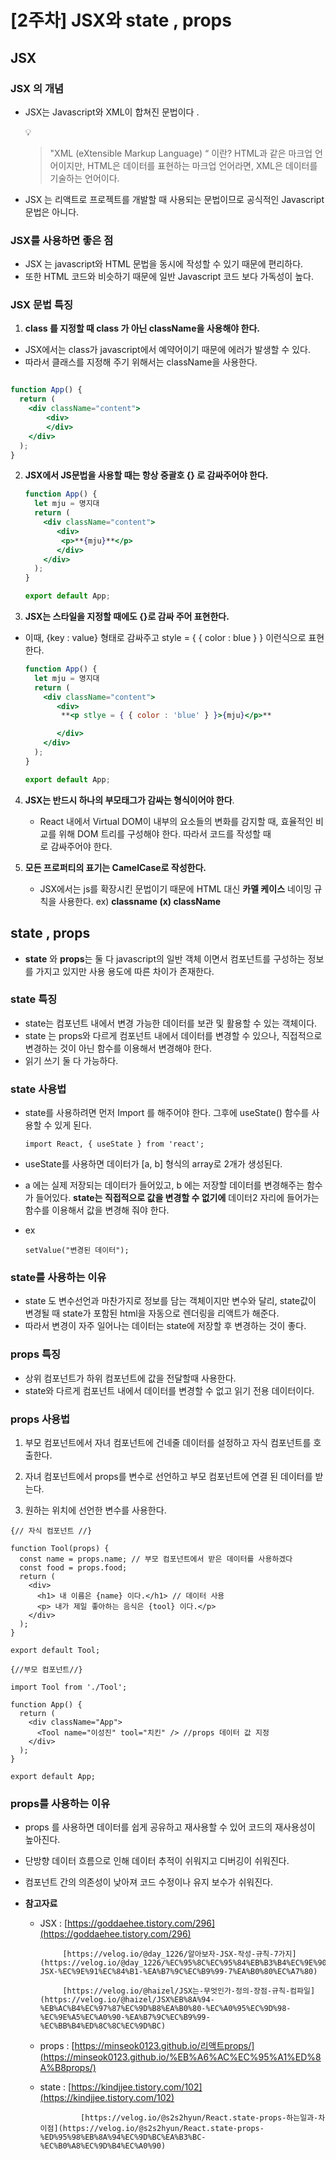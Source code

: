 # [2주차] JSX와 state , props

## JSX

### JSX 의 개념

- JSX는 Javascript와 XML이 합쳐진 문법이다 .
    
    <aside>
    💡
    
    > "XML (eXtensible Markup Language) “ 이란? HTML과 같은 마크업 언어이지만, HTML은 데이터를 표현하는 마크업 언어라면, XML은 데이터를 기술하는 언어이다.
    > 
    </aside>
    
- JSX 는 리액트로 프로젝트를 개발할 때 사용되는 문법이므로 공식적인 Javascript 문법은 아니다.

### JSX를 사용하면 좋은 점

- JSX 는 javascript와 HTML 문법을 동시에 작성할 수 있기 때문에 편리하다.
- 또한 HTML 코드와 비슷하기 때문에 일반 Javascript 코드 보다 가독성이 높다.

### JSX 문법 특징

1. **class 를 지정할 때 class 가 아닌 className을 사용해야 한다.**

- JSX에서는 class가 javascript에서 예약어이기 때문에 에러가 발생할 수 있다. 
- 따라서 클래스를 지정해 주기 위해서는 className을 사용한다.

```jsx

function App() {
  return (
    <div className="content">
	    <div>
	    </div>
    </div>
  );
}
```

2. **JSX에서 JS문법을 사용할 때는 항상 중괄호 {} 로 감싸주어야 한다.**
    
    ```jsx
    function App() {
      let mju = 명지대
      return (
        <div className="content">
           <div>
            <p>**{mju}**</p>
           </div>
        </div>
      );
    }
    
    export default App;
    
    ```
    
3. **JSX는 스타일을 지정할 때에도 {}로 감싸 주어 표현한다.** 
- 이때, {key : value} 형태로 감싸주고 style = { { color : blue } } 이런식으로 표현한다.
    
    ```jsx
    function App() {
      let mju = 명지대
      return (
        <div className="content">
           <div>
            **<p stlye = { { color : 'blue' } }>{mju}</p>**
    
           </div>
        </div>
      );
    }
    
    export default App;
    ```
    
4. **JSX는 반드시 하나의 부모태그가 감싸는 형식이어야 한다**.
    - React 내에서 Virtual DOM이 내부의 요소들의 변화를 감지할 때, 효율적인 비교를 위해 DOM 트리를 구성해야 한다. 따라서 코드를 작성할 때 **<div>** 로 감싸주어야 한다.
    
5.  **모든 프로퍼티의 표기는 CamelCase로 작성한다.**
    - JSX에서는 js를 확장시킨 문법이기 때문에 HTML 대신 **카멜 케이스** 네이밍 규칙을 사용한다. ex) **classname (x) className**

## state , props

- **state** 와 **props**는 둘 다 javascript의 일반 객체 이면서 컴포넌트를 구성하는 정보를 가지고 있지만 사용 용도에 따른 차이가 존재한다.

### **state** 특징

- state는 컴포넌트 내에서 변경 가능한 데이터를 보관 및 활용할 수 있는 객체이다.
- state 는 props와 다르게 컴포넌트 내에서 데이터를 변경할 수 있으나, 직접적으로 변경하는 것이 아닌 함수를 이용해서 변경해야 한다.
- 읽기 쓰기 둘 다 가능하다.

### **state 사용법**

- state를 사용하려면 먼저 Import 를 해주어야 한다. 그후에 useState() 함수를 사용할 수 있게 된다.
    
    `import React, { useState } from 'react';`
    
- useState를 사용하면 데이터가 [a, b] 형식의 array로 2개가 생성된다.
- a 에는 실제 저장되는 데이터가 들어있고, b 에는 저장할 데이터를 변경해주는 함수가 들어있다. **state는 직접적으로 값을 변경할 수 없기에** 데이터2 자리에 들어가는 함수를 이용해서 값을 변경해 줘야 한다.

- ex
  ```let [value, setValue] = useState("데이터");
  setValue("변경된 데이터");
  ```
    
    

### state를 사용하는 이유

- state 도 변수선언과 마찬가지로 정보를 담는 객체이지만 변수와 달리, state값이 변경될 때 state가 포함된 html을 자동으로 렌더링을 리액트가 해준다.
- 따라서 변경이 자주 일어나는 데이터는 state에 저장할 후 변경하는 것이 좋다.

### props 특징

- 상위 컴포넌트가 하위 컴포넌트에 값을 전달할때 사용한다.
- state와 다르게 컴포넌트 내에서  데이터를 변경할 수 없고 읽기 전용 데이터이다.

### props 사용법

1. 부모 컴포넌트에서 자녀 컴포넌트에 건네줄 데이터를 설정하고 자식 컴포넌트를 호출한다.

2. 자녀 컴포넌트에서 props를 변수로 선언하고 부모 컴포넌트에 연결 된 데이터를 받는다.

3. 원하는 위치에 선언한 변수를 사용한다.

``` 
{// 자식 컴포넌트 //}

function Tool(props) {
  const name = props.name; // 부모 컴포넌트에서 받은 데이터를 사용하겠다
  const food = props.food;
  return (
    <div>
      <h1> 내 이름은 {name} 이다.</h1> // 데이터 사용
      <p> 내가 제일 좋아하는 음식은 {tool} 이다.</p>
    </div>
  );
}

export default Tool;
```

``` 
{//부모 컴포넌트//}

import Tool from './Tool';

function App() {
  return (
    <div className="App">
      <Tool name="이성진" tool="치킨" /> //props 데이터 값 지정
    </div>
  );
}

export default App;
```
### props를 사용하는 이유

- props 를 사용하면 데이터를 쉽게 공유하고 재사용할 수 있어 코드의 재사용성이 높아진다.
- 단방향 데이터 흐름으로 인해 데이터 추적이 쉬워지고 디버깅이 쉬워진다.
- 컴포넌트 간의 의존성이 낮아져 코드 수정이나 유지 보수가 쉬워진다.

- **참고자료**
    - JSX : [https://goddaehee.tistory.com/296](https://goddaehee.tistory.com/296)
        
               [https://velog.io/@day_1226/알아보자-JSX-작성-규칙-7가지](https://velog.io/@day_1226/%EC%95%8C%EC%95%84%EB%B3%B4%EC%9E%90-JSX-%EC%9E%91%EC%84%B1-%EA%B7%9C%EC%B9%99-7%EA%B0%80%EC%A7%80)
        
               [https://velog.io/@haizel/JSX는-무엇인가-정의-장점-규칙-컴파일](https://velog.io/@haizel/JSX%EB%8A%94-%EB%AC%B4%EC%97%87%EC%9D%B8%EA%B0%80-%EC%A0%95%EC%9D%98-%EC%9E%A5%EC%A0%90-%EA%B7%9C%EC%B9%99-%EC%BB%B4%ED%8C%8C%EC%9D%BC)
        
    - props : [https://minseok0123.github.io/리액트props/](https://minseok0123.github.io/%EB%A6%AC%EC%95%A1%ED%8A%B8props/)
    - state : [https://kindjjee.tistory.com/102](https://kindjjee.tistory.com/102)
        
                   [https://velog.io/@s2s2hyun/React.state-props-하는일과-차이점](https://velog.io/@s2s2hyun/React.state-props-%ED%95%98%EB%8A%94%EC%9D%BC%EA%B3%BC-%EC%B0%A8%EC%9D%B4%EC%A0%90)